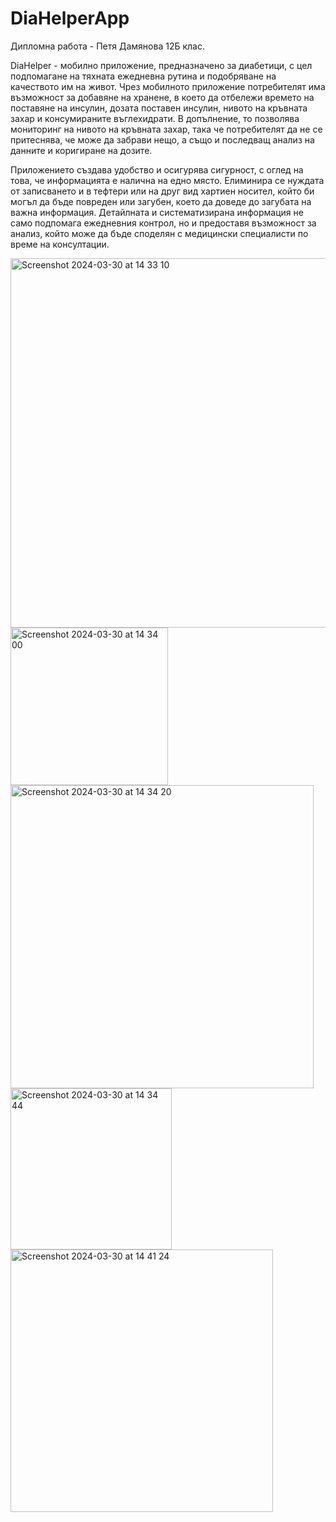 # DiaHelperApp

Дипломна работа - Петя Дамянова 12Б клас.

DiaHelper - мобилно приложение, предназначено за диабетици, с цел подпомагане на тяхната ежедневна рутина и подобряване на качеството им на живот. Чрез мобилното приложение потребителят има възможност за добавяне на хранене, в което да отбележи времето на поставяне на инсулин, дозата поставен инсулин, нивото на кръвната захар и консумираните въглехидрати. В допълнение, то позволява мониторинг на нивото на кръвната  захар, така че потребителят да не се притеснява, че може да забрави нещо, а също и последващ анализ на данните и коригиране на дозите. 

Приложението създава удобство и осигурява сигурност, с оглед на това, че информацията е налична на едно място. Елиминира се нуждата от записването и в тефтери или на друг вид хартиен носител, който би могъл да бъде повреден или загубен, което да доведе до загубата на важна информация. Детайлната и систематизирана информация не само подпомага ежедневния контрол, но и предоставя възможност за анализ, който може да бъде споделян с медицински специалисти по време на консултации.

<img width="591" alt="Screenshot 2024-03-30 at 14 33 10" src="https://github.com/petyadamyanova/DiaHelperApp/assets/72454123/2bdf8a41-0545-49d9-955b-0f18574ccb74">
<img width="252" alt="Screenshot 2024-03-30 at 14 34 00" src="https://github.com/petyadamyanova/DiaHelperApp/assets/72454123/72a3b7e4-4ce0-42cb-ad5f-6c9472d80291">
<img width="485" alt="Screenshot 2024-03-30 at 14 34 20" src="https://github.com/petyadamyanova/DiaHelperApp/assets/72454123/376b056e-64d8-43e6-a3a8-7c6323872ebf">
<img width="258" alt="Screenshot 2024-03-30 at 14 34 44" src="https://github.com/petyadamyanova/DiaHelperApp/assets/72454123/165e0693-ff4d-4337-8077-09402e264eec">
<img width="420" alt="Screenshot 2024-03-30 at 14 41 24" src="https://github.com/petyadamyanova/DiaHelperApp/assets/72454123/c8a28282-326b-441b-b17d-0a02d303a6bc">
